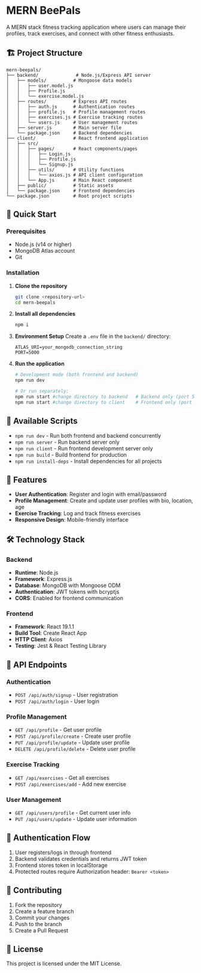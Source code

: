 # MERN BeePals

A MERN stack fitness tracking application where users can manage their profiles, track exercises, and connect with other fitness enthusiasts.

## 🏗️ Project Structure

```
mern-beepals/
├── backend/              # Node.js/Express API server
│   ├── models/          # Mongoose data models
│   │   ├── user.model.js
│   │   ├── Profile.js
│   │   └── exercise.model.js
│   ├── routes/          # Express API routes
│   │   ├── auth.js      # Authentication routes
│   │   ├── profile.js   # Profile management routes
│   │   ├── exercises.js # Exercise tracking routes
│   │   └── users.js     # User management routes
│   ├── server.js        # Main server file
│   └── package.json     # Backend dependencies
├── client/              # React frontend application
│   ├── src/
│   │   ├── pages/       # React components/pages
│   │   │   ├── Login.js
│   │   │   ├── Profile.js
│   │   │   └── Signup.js
│   │   ├── utils/       # Utility functions
│   │   │   └── axios.js # API client configuration
│   │   └── App.js       # Main React component
│   ├── public/          # Static assets
│   └── package.json     # Frontend dependencies
└── package.json         # Root project scripts
```

## 🚀 Quick Start

### Prerequisites
- Node.js (v14 or higher)
- MongoDB Atlas account
- Git

### Installation

1. **Clone the repository**
   ```bash
   git clone <repository-url>
   cd mern-beepals
   ```

2. **Install all dependencies**
   ```bash
   npm i
   ```

3. **Environment Setup**
   Create a `.env` file in the `backend/` directory:
   ```env
   ATLAS_URI=your_mongodb_connection_string
   PORT=5000
   ```

4. **Run the application**
   ```bash
   # Development mode (both frontend and backend)
   npm run dev
   
   # Or run separately:
   npm run start #change directory to backend   # Backend only (port 5000)
   npm run start #change directory to client    # Frontend only (port 3000)
   ```

## 🔧 Available Scripts

- `npm run dev` - Run both frontend and backend concurrently
- `npm run server` - Run backend server only
- `npm run client` - Run frontend development server only
- `npm run build` - Build frontend for production
- `npm run install-deps` - Install dependencies for all projects

## 🎯 Features

- **User Authentication**: Register and login with email/password
- **Profile Management**: Create and update user profiles with bio, location, age
- **Exercise Tracking**: Log and track fitness exercises
- **Responsive Design**: Mobile-friendly interface

## 🛠️ Technology Stack

### Backend
- **Runtime**: Node.js
- **Framework**: Express.js
- **Database**: MongoDB with Mongoose ODM
- **Authentication**: JWT tokens with bcryptjs
- **CORS**: Enabled for frontend communication

### Frontend
- **Framework**: React 19.1.1
- **Build Tool**: Create React App
- **HTTP Client**: Axios
- **Testing**: Jest & React Testing Library

## 📡 API Endpoints

### Authentication
- `POST /api/auth/signup` - User registration
- `POST /api/auth/login` - User login

### Profile Management
- `GET /api/profile` - Get user profile
- `POST /api/profile/create` - Create user profile
- `PUT /api/profile/update` - Update user profile
- `DELETE /api/profile/delete` - Delete user profile

### Exercise Tracking
- `GET /api/exercises` - Get all exercises
- `POST /api/exercises/add` - Add new exercise

### User Management
- `GET /api/users/profile` - Get current user info
- `PUT /api/users/update` - Update user information

## 🔐 Authentication Flow

1. User registers/logs in through frontend
2. Backend validates credentials and returns JWT token
3. Frontend stores token in localStorage
4. Protected routes require Authorization header: `Bearer <token>`

## 🤝 Contributing

1. Fork the repository
2. Create a feature branch
3. Commit your changes
4. Push to the branch
5. Create a Pull Request

## 📄 License

This project is licensed under the MIT License.